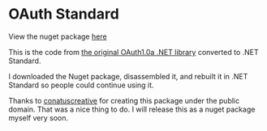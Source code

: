 # OAuth Standard

View the nuget package [here](https://www.nuget.org/packages/OAuthStandard/1.0.0)

This is the code from [the original OAuth1.0a .NET library](https://www.nuget.org/packages/OAuth/) converted to .NET Standard.

I downloaded the Nuget package, disassembled it, and rebuilt it in .NET Standard so people could continue using it.

Thanks to [conatuscreative](https://www.nuget.org/profiles/conatuscreative) for creating this package under the public domain. That was a nice thing to do. I will release this as a nuget package myself very soon.
